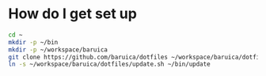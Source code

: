 # How do I get set up

```bash
cd ~
mkdir -p ~/bin
mkdir -p ~/workspace/baruica
git clone https://github.com/baruica/dotfiles ~/workspace/baruica/dotfiles
ln -s ~/workspace/baruica/dotfiles/update.sh ~/bin/update
```
